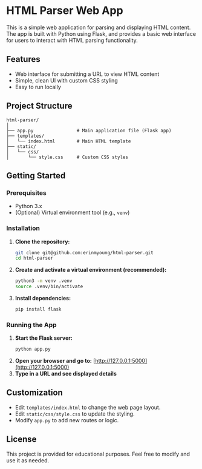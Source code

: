 # HTML Parser Web App

This is a simple web application for parsing and displaying HTML content. The app is built with Python using Flask, and provides a basic web interface for users to interact with HTML parsing functionality.

## Features

- Web interface for submitting a URL to view HTML content
- Simple, clean UI with custom CSS styling
- Easy to run locally

## Project Structure

```
html-parser/
│
├── app.py                # Main application file (Flask app)
├── templates/
│   └── index.html        # Main HTML template
├── static/
│   └── css/
│       └── style.css     # Custom CSS styles
```

## Getting Started

### Prerequisites

- Python 3.x
- (Optional) Virtual environment tool (e.g., `venv`)

### Installation

1. **Clone the repository:**
   ```bash
   git clone git@github.com:erinmyoung/html-parser.git
   cd html-parser
   ```
2. **Create and activate a virtual environment (recommended):**
   ```bash
   python3 -m venv .venv
   source .venv/bin/activate
   ```
3. **Install dependencies:**
   ```bash
   pip install flask
   ```

### Running the App

1. **Start the Flask server:**
   ```bash
   python app.py
   ```
2. **Open your browser and go to:**
   [http://127.0.0.1:5000](http://127.0.0.1:5000)
3. **Type in a URL and see displayed details**

## Customization

- Edit `templates/index.html` to change the web page layout.
- Edit `static/css/style.css` to update the styling.
- Modify `app.py` to add new routes or logic.

## License

This project is provided for educational purposes. Feel free to modify and use it as needed.

